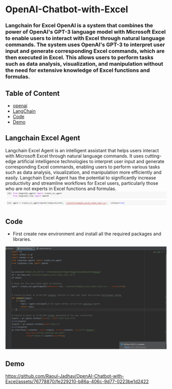 # OpenAI-Chatbot-with-Excel
### Langchain for Excel OpenAI is a system that combines the power of OpenAI's GPT-3 language model with Microsoft Excel to enable users to interact with Excel through natural language commands. The system uses OpenAI's GPT-3 to interpret user input and generate corresponding Excel commands, which are then executed in Excel. This allows users to perform tasks such as data analysis, visualization, and manipulation without the need for extensive knowledge of Excel functions and formulas.

## Table of Content
  * [openai](#openai)
  * [LangChain](#langchain)
  * [Code](#Code)
  * [Demo](#Demo)

## Langchain Excel Agent
Langchain Excel Agent is an intelligent assistant that helps users interact with Microsoft Excel through natural language commands. It uses cutting-edge artificial intelligence technologies to interpret user input and generate corresponding Excel commands, enabling users to perform various tasks such as data analysis, visualization, and manipulation more efficiently and easily. Langchain Excel Agent has the potential to significantly increase productivity and streamline workflows for Excel users, particularly those who are not experts in Excel functions and formulas.
<img src="LangChainExcelAgent.PNG" alt="">

## Code
 * First create new environment and install all the required packages and libraries.
 <img src="Output_03.PNG" alt="">

## Demo
https://github.com/Raoul-Jadhav/OpenAI-Chatbot-with-Excel/assets/76778870/fe229210-b86a-406c-9d77-0223be1d2422

